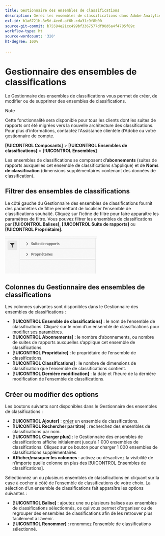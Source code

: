 ```yaml
---
title: Gestionnaire des ensembles de classifications
description: Gérez les ensembles de classifications dans Adobe Analytics.
exl-id: b1a6721b-8e5d-4ee6-af6b-cda31c9f8b00
source-git-commit: b75594e21cc499bf3367577df90d6a4f4705f09c
workflow-type: ht
source-wordcount: '320'
ht-degree: 100%

---
```


# Gestionnaire des ensembles de classifications

Le Gestionnaire des ensembles de classifications vous permet de créer, de modifier ou de supprimer des ensembles de classifications.

>[!NOTE]
>
>Cette fonctionnalité sera disponible pour tous les clients dont les suites de rapports ont été migrées vers la nouvelle architecture des classifications. Pour plus d’informations, contactez l’Assistance clientèle d’Adobe ou votre gestionnaire de compte.

**[!UICONTROL Composants]** > **[!UICONTROL Ensembles de classifications]** > **[!UICONTROL Ensembles]**

Les ensembles de classifications se composent d’**abonnements** (suites de rapports auxquelles cet ensemble de classifications s’applique) et de **Noms de classification** (dimensions supplémentaires contenant des données de classification).

## Filtrer des ensembles de classifications

Le côté gauche du Gestionnaire des ensembles de classifications fournit des paramètres de filtre permettant de localiser l’ensemble de classifications souhaité. Cliquez sur l’icône de filtre pour faire apparaître les paramètres de filtre. Vous pouvez filtrer les ensembles de classifications par **[!UICONTROL Balises]**, **[!UICONTROL Suite de rapports]** ou **[!UICONTROL Propriétaire]**.

![Filtres des ensembles de classifications](../assets/classification-set-filters.png)

## Colonnes du Gestionnaire des ensembles de classifications

Les colonnes suivantes sont disponibles dans le Gestionnaire des ensembles de classifications :

* **[!UICONTROL Ensemble de classifications]** : le nom de l’ensemble de classifications. Cliquez sur le nom d’un ensemble de classifications pour [modifier ses paramètres](settings.md).
* **[!UICONTROL Abonnements]** : le nombre d’abonnements, ou nombre de suites de rapports auxquelles s’applique cet ensemble de classifications.
* **[!UICONTROL Propriétaire]** : le propriétaire de l’ensemble de classifications.
* **[!UICONTROL Classifications]** : le nombre de dimensions de classification que l’ensemble de classifications contient.
* **[!UICONTROL Dernière modification]** : la date et l’heure de la dernière modification de l’ensemble de classifications.

## Créer ou modifier des options

Les boutons suivants sont disponibles dans le Gestionnaire des ensembles de classifications :

* **[!UICONTROL Ajouter]** : [créer](create.md) un ensemble de classifications.
* **[!UICONTROL Rechercher par titre]** : recherchez des ensembles de classifications par nom.
* **[!UICONTROL Charger plus]** : le Gestionnaire des ensembles de classifications affiche initialement jusqu’à 1 000 ensembles de classifications. Cliquez sur ce bouton pour charger 1 000 ensembles de classifications supplémentaires.
* **Afficher/masquer les colonnes** : activez ou désactivez la visibilité de n’importe quelle colonne en plus des [!UICONTROL Ensembles de classifications].

Sélectionnez un ou plusieurs ensembles de classifications en cliquant sur la case à cocher à côté de l’ensemble de classifications de votre choix. La sélection d’un ensemble de classifications fait apparaître les options suivantes :

* **[!UICONTROL Balise]** : ajoutez une ou plusieurs balises aux ensembles de classifications sélectionnés, ce qui vous permet d’organiser ou de regrouper des ensembles de classifications afin de les retrouver plus facilement à l’avenir.
* **[!UICONTROL Renommer]** : renommez l’ensemble de classifications sélectionné.
